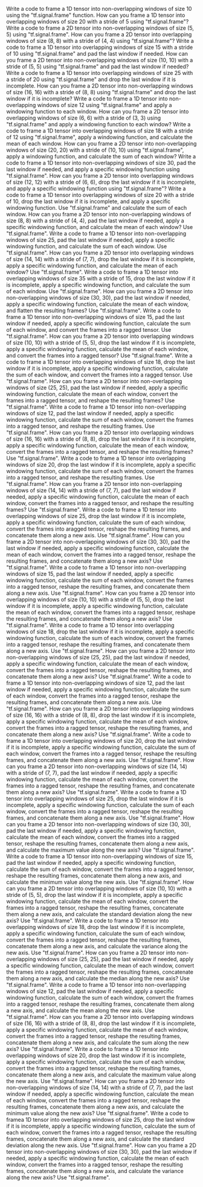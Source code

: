 Write a code to frame a 1D tensor into non-overlapping windows of size 10 using the "tf.signal.frame" function.
How can you frame a 1D tensor into overlapping windows of size 20 with a stride of 5 using "tf.signal.frame"?
Write a code to frame a 2D tensor into non-overlapping windows of size (5, 5) using "tf.signal.frame".
How can you frame a 2D tensor into overlapping windows of size (8, 8) with a stride of (4, 4) using "tf.signal.frame"?
Write a code to frame a 1D tensor into overlapping windows of size 15 with a stride of 10 using "tf.signal.frame" and pad the last window if needed.
How can you frame a 2D tensor into non-overlapping windows of size (10, 10) with a stride of (5, 5) using "tf.signal.frame" and pad the last window if needed?
Write a code to frame a 1D tensor into overlapping windows of size 25 with a stride of 20 using "tf.signal.frame" and drop the last window if it is incomplete.
How can you frame a 2D tensor into non-overlapping windows of size (16, 16) with a stride of (8, 8) using "tf.signal.frame" and drop the last window if it is incomplete?
Write a code to frame a 1D tensor into non-overlapping windows of size 12 using "tf.signal.frame" and apply a windowing function to each window.
How can you frame a 2D tensor into overlapping windows of size (6, 6) with a stride of (3, 3) using "tf.signal.frame" and apply a windowing function to each window?
Write a code to frame a 1D tensor into overlapping windows of size 18 with a stride of 12 using "tf.signal.frame", apply a windowing function, and calculate the mean of each window.
How can you frame a 2D tensor into non-overlapping windows of size (20, 20) with a stride of (10, 10) using "tf.signal.frame", apply a windowing function, and calculate the sum of each window?
Write a code to frame a 1D tensor into non-overlapping windows of size 30, pad the last window if needed, and apply a specific windowing function using "tf.signal.frame".
How can you frame a 2D tensor into overlapping windows of size (12, 12) with a stride of (6, 6), drop the last window if it is incomplete, and apply a specific windowing function using "tf.signal.frame"?
Write a code to frame a 1D tensor into overlapping windows of size 20 with a stride of 10, drop the last window if it is incomplete, and apply a specific windowing function. Use "tf.signal.frame" and calculate the sum of each window.
How can you frame a 2D tensor into non-overlapping windows of size (8, 8) with a stride of (4, 4), pad the last window if needed, apply a specific windowing function, and calculate the mean of each window? Use "tf.signal.frame".
Write a code to frame a 1D tensor into non-overlapping windows of size 25, pad the last window if needed, apply a specific windowing function, and calculate the sum of each window. Use "tf.signal.frame".
How can you frame a 2D tensor into overlapping windows of size (14, 14) with a stride of (7, 7), drop the last window if it is incomplete, apply a specific windowing function, and calculate the mean of each window? Use "tf.signal.frame".
Write a code to frame a 1D tensor into overlapping windows of size 35 with a stride of 15, drop the last window if it is incomplete, apply a specific windowing function, and calculate the sum of each window. Use "tf.signal.frame".
How can you frame a 2D tensor into non-overlapping windows of size (30, 30), pad the last window if needed, apply a specific windowing function, calculate the mean of each window, and flatten the resulting frames? Use "tf.signal.frame".
Write a code to frame a 1D tensor into non-overlapping windows of size 15, pad the last window if needed, apply a specific windowing function, calculate the sum of each window, and convert the frames into a ragged tensor. Use "tf.signal.frame".
How can you frame a 2D tensor into overlapping windows of size (10, 10) with a stride of (5, 5), drop the last window if it is incomplete, apply a specific windowing function, calculate the mean of each window, and convert the frames into a ragged tensor? Use "tf.signal.frame".
Write a code to frame a 1D tensor into overlapping windows of size 18, drop the last window if it is incomplete, apply a specific windowing function, calculate the sum of each window, and convert the frames into a ragged tensor. Use "tf.signal.frame".
How can you frame a 2D tensor into non-overlapping windows of size (25, 25), pad the last window if needed, apply a specific windowing function, calculate the mean of each window, convert the frames into a ragged tensor, and reshape the resulting frames? Use "tf.signal.frame".
Write a code to frame a 1D tensor into non-overlapping windows of size 12, pad the last window if needed, apply a specific windowing function, calculate the sum of each window, convert the frames into a ragged tensor, and reshape the resulting frames. Use "tf.signal.frame".
How can you frame a 2D tensor into overlapping windows of size (16, 16) with a stride of (8, 8), drop the last window if it is incomplete, apply a specific windowing function, calculate the mean of each window, convert the frames into a ragged tensor, and reshape the resulting frames? Use "tf.signal.frame".
Write a code to frame a 1D tensor into overlapping windows of size 20, drop the last window if it is incomplete, apply a specific windowing function, calculate the sum of each window, convert the frames into a ragged tensor, and reshape the resulting frames. Use "tf.signal.frame".
How can you frame a 2D tensor into non-overlapping windows of size (14, 14) with a stride of (7, 7), pad the last window if needed, apply a specific windowing function, calculate the mean of each window, convert the frames into a ragged tensor, and reshape the resulting frames? Use "tf.signal.frame".
Write a code to frame a 1D tensor into overlapping windows of size 25, drop the last window if it is incomplete, apply a specific windowing function, calculate the sum of each window, convert the frames into aragged tensor, reshape the resulting frames, and concatenate them along a new axis. Use "tf.signal.frame".
How can you frame a 2D tensor into non-overlapping windows of size (30, 30), pad the last window if needed, apply a specific windowing function, calculate the mean of each window, convert the frames into a ragged tensor, reshape the resulting frames, and concatenate them along a new axis? Use "tf.signal.frame".
Write a code to frame a 1D tensor into non-overlapping windows of size 15, pad the last window if needed, apply a specific windowing function, calculate the sum of each window, convert the frames into a ragged tensor, reshape the resulting frames, and concatenate them along a new axis. Use "tf.signal.frame".
How can you frame a 2D tensor into overlapping windows of size (10, 10) with a stride of (5, 5), drop the last window if it is incomplete, apply a specific windowing function, calculate the mean of each window, convert the frames into a ragged tensor, reshape the resulting frames, and concatenate them along a new axis? Use "tf.signal.frame".
Write a code to frame a 1D tensor into overlapping windows of size 18, drop the last window if it is incomplete, apply a specific windowing function, calculate the sum of each window, convert the frames into a ragged tensor, reshape the resulting frames, and concatenate them along a new axis. Use "tf.signal.frame".
How can you frame a 2D tensor into non-overlapping windows of size (25, 25), pad the last window if needed, apply a specific windowing function, calculate the mean of each window, convert the frames into a ragged tensor, reshape the resulting frames, and concatenate them along a new axis? Use "tf.signal.frame".
Write a code to frame a 1D tensor into non-overlapping windows of size 12, pad the last window if needed, apply a specific windowing function, calculate the sum of each window, convert the frames into a ragged tensor, reshape the resulting frames, and concatenate them along a new axis. Use "tf.signal.frame".
How can you frame a 2D tensor into overlapping windows of size (16, 16) with a stride of (8, 8), drop the last window if it is incomplete, apply a specific windowing function, calculate the mean of each window, convert the frames into a ragged tensor, reshape the resulting frames, and concatenate them along a new axis? Use "tf.signal.frame".
Write a code to frame a 1D tensor into overlapping windows of size 20, drop the last window if it is incomplete, apply a specific windowing function, calculate the sum of each window, convert the frames into a ragged tensor, reshape the resulting frames, and concatenate them along a new axis. Use "tf.signal.frame".
How can you frame a 2D tensor into non-overlapping windows of size (14, 14) with a stride of (7, 7), pad the last window if needed, apply a specific windowing function, calculate the mean of each window, convert the frames into a ragged tensor, reshape the resulting frames, and concatenate them along a new axis? Use "tf.signal.frame".
Write a code to frame a 1D tensor into overlapping windows of size 25, drop the last window if it is incomplete, apply a specific windowing function, calculate the sum of each window, convert the frames into a ragged tensor, reshape the resulting frames, and concatenate them along a new axis. Use "tf.signal.frame".
How can you frame a 2D tensor into non-overlapping windows of size (30, 30), pad the last window if needed, apply a specific windowing function, calculate the mean of each window, convert the frames into a ragged tensor, reshape the resulting frames, concatenate them along a new axis, and calculate the maximum value along the new axis? Use "tf.signal.frame".
Write a code to frame a 1D tensor into non-overlapping windows of size 15, pad the last window if needed, apply a specific windowing function, calculate the sum of each window, convert the frames into a ragged tensor, reshape the resulting frames, concatenate them along a new axis, and calculate the minimum value along the new axis. Use "tf.signal.frame".
How can you frame a 2D tensor into overlapping windows of size (10, 10) with a stride of (5, 5), drop the last window if it is incomplete, apply a specific windowing function, calculate the mean of each window, convert the frames into a ragged tensor, reshape the resulting frames, concatenate them along a new axis, and calculate the standard deviation along the new axis? Use "tf.signal.frame".
Write a code to frame a 1D tensor into overlapping windows of size 18, drop the last window if it is incomplete, apply a specific windowing function, calculate the sum of each window, convert the frames into a ragged tensor, reshape the resulting frames, concatenate them along a new axis, and calculate the variance along the new axis. Use "tf.signal.frame".
How can you frame a 2D tensor into non-overlapping windows of size (25, 25), pad the last window if needed, apply a specific windowing function, calculate the mean of each window, convert the frames into a ragged tensor, reshape the resulting frames, concatenate them along a new axis, and calculate the median along the new axis? Use "tf.signal.frame".
Write a code to frame a 1D tensor into non-overlapping windows of size 12, pad the last window if needed, apply a specific windowing function, calculate the sum of each window, convert the frames into a ragged tensor, reshape the resulting frames, concatenate them along a new axis, and calculate the mean along the new axis. Use "tf.signal.frame".
How can you frame a 2D tensor into overlapping windows of size (16, 16) with a stride of (8, 8), drop the last window if it is incomplete, apply a specific windowing function, calculate the mean of each window, convert the frames into a ragged tensor, reshape the resulting frames, concatenate them along a new axis, and calculate the sum along the new axis? Use "tf.signal.frame".
Write a code to frame a 1D tensor into overlapping windows of size 20, drop the last window if it is incomplete, apply a specific windowing function, calculate the sum of each window, convert the frames into a ragged tensor, reshape the resulting frames, concatenate them along a new axis, and calculate the maximum value along the new axis. Use "tf.signal.frame".
How can you frame a 2D tensor into non-overlapping windows of size (14, 14) with a stride of (7, 7), pad the last window if needed, apply a specific windowing function, calculate the mean of each window, convert the frames into a ragged tensor, reshape the resulting frames, concatenate them along a new axis, and calculate the minimum value along the new axis? Use "tf.signal.frame".
Write a code to framea 1D tensor into overlapping windows of size 25, drop the last window if it is incomplete, apply a specific windowing function, calculate the sum of each window, convert the frames into a ragged tensor, reshape the resulting frames, concatenate them along a new axis, and calculate the standard deviation along the new axis. Use "tf.signal.frame".
How can you frame a 2D tensor into non-overlapping windows of size (30, 30), pad the last window if needed, apply a specific windowing function, calculate the mean of each window, convert the frames into a ragged tensor, reshape the resulting frames, concatenate them along a new axis, and calculate the variance along the new axis? Use "tf.signal.frame".